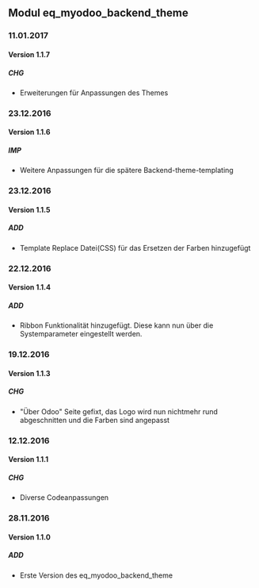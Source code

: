 ## Modul eq_myodoo_backend_theme


### 11.01.2017
#### Version 1.1.7
##### CHG
- Erweiterungen für Anpassungen des Themes


### 23.12.2016
#### Version 1.1.6
##### IMP
- Weitere Anpassungen für die spätere Backend-theme-templating

### 23.12.2016
#### Version 1.1.5
##### ADD
- Template Replace Datei(CSS) für das Ersetzen der Farben hinzugefügt

### 22.12.2016
#### Version 1.1.4
##### ADD
- Ribbon Funktionalität hinzugefügt. Diese kann nun über die Systemparameter eingestellt werden.


### 19.12.2016
#### Version 1.1.3
##### CHG
- "Über Odoo" Seite gefixt, das Logo wird nun nichtmehr rund abgeschnitten und die Farben sind angepasst


### 12.12.2016
#### Version 1.1.1
##### CHG
- Diverse Codeanpassungen


### 28.11.2016
#### Version 1.1.0
##### ADD
- Erste Version des eq_myodoo_backend_theme

